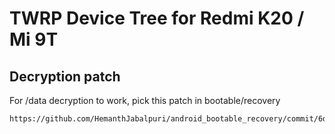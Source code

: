TWRP Device Tree for Redmi K20 / Mi 9T
===========================================

## Decryption patch

For /data decryption to work, pick this patch in bootable/recovery

```
https://github.com/HemanthJabalpuri/android_bootable_recovery/commit/6d5c365617778d107ccc6b32b55238715a06d0bc
```
